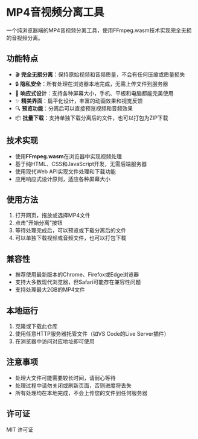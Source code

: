 # MP4音视频分离工具

一个纯浏览器端的MP4音视频分离工具，使用FFmpeg.wasm技术实现完全无损的音视频分离。

## 功能特点

- 🎬 **完全无损分离**：保持原始视频和音频质量，不会有任何压缩或质量损失
- 🔒 **隐私安全**：所有处理在浏览器本地完成，无需上传文件到服务器
- 📱 **响应式设计**：支持各种屏幕大小，手机、平板和电脑都能完美使用
- ✨ **精美界面**：扁平化设计，丰富的动画效果和视觉反馈
- 🔍 **预览功能**：分离后可以直接预览视频和音频效果
- 📦 **批量下载**：支持单独下载分离后的文件，也可以打包为ZIP下载

## 技术实现

- 使用**FFmpeg.wasm**在浏览器中实现视频处理
- 基于纯HTML、CSS和JavaScript开发，无需后端服务器
- 使用现代Web API实现文件处理和下载功能
- 应用响应式设计原则，适应各种屏幕大小

## 使用方法

1. 打开网页，拖放或选择MP4文件
2. 点击"开始分离"按钮
3. 等待处理完成后，可以预览或下载分离后的文件
4. 可以单独下载视频或音频文件，也可以打包下载

## 兼容性

- 推荐使用最新版本的Chrome、Firefox或Edge浏览器
- 支持大多数现代浏览器，但Safari可能存在兼容性问题
- 支持处理最大2GB的MP4文件

## 本地运行

1. 克隆或下载此仓库
2. 使用任意HTTP服务器托管文件（如VS Code的Live Server插件）
3. 在浏览器中访问对应地址即可使用

## 注意事项

- 处理大文件可能需要较长时间，请耐心等待
- 处理过程中请勿关闭或刷新页面，否则进度将丢失
- 所有处理均在本地完成，不会上传您的文件到任何服务器

## 许可证

MIT 许可证 